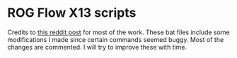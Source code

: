 # ROG Flow X13 scripts

Credits to [this reddit post](https://www.reddit.com/r/FlowX13/comments/t32gra) for most of the work. These bat files include some modifications I made since certain commands seemed buggy. Most of the changes are commented. I will try to improve these with time.
